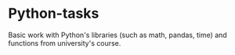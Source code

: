 # Python-tasks
Basic work with Python's libraries (such as math, pandas, time) and functions from university's course.
